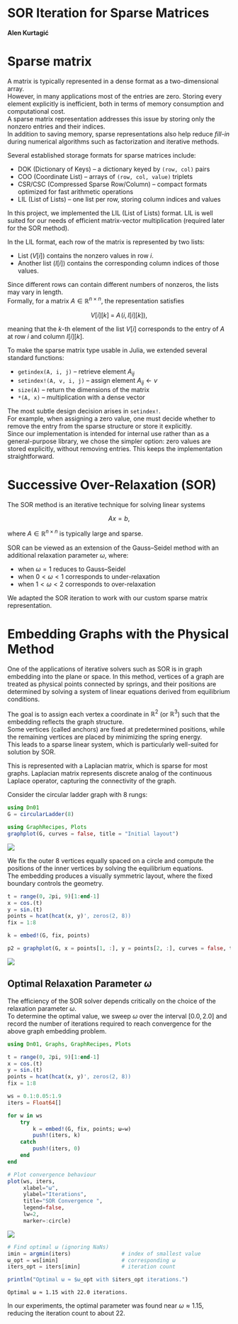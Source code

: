 # SOR Iteration for Sparse Matrices
**Alen Kurtagić**

# Sparse matrix
A matrix is typically represented in a dense format as a two-dimensional array.  
However, in many applications most of the entries are zero. Storing every element explicitly is inefficient, both in terms of memory consumption and computational cost.  
A sparse matrix representation addresses this issue by storing only the nonzero entries and their indices.  
In addition to saving memory, sparse representations also help reduce *fill-in* during numerical algorithms such as factorization and iterative methods.

Several established storage formats for sparse matrices include:

- DOK (Dictionary of Keys) – a dictionary keyed by `(row, col)` pairs  
- COO (Coordinate List) – arrays of `(row, col, value)` triplets  
- CSR/CSC (Compressed Sparse Row/Column) – compact formats optimized for fast arithmetic operations  
- LIL (List of Lists) – one list per row, storing column indices and values  

In this project, we implemented the LIL (List of Lists) format.  LIL is well suited for our needs of efficient matrix-vector multiplication (required later for the SOR method).

In the LIL format, each row of the matrix is represented by two lists:

- List ($V[i]$) contains the nonzero values in row $i$.  
- Another list ($I[i]$) contains the corresponding column indices of those values.  

Since different rows can contain different numbers of nonzeros, the lists may vary in length.  
Formally, for a matrix $A \in \mathbb{R}^{n \times n}$, the representation satisfies

$$
V[i][k] \;=\; A\!\bigl(i,\, I[i][k]\bigr),
$$

meaning that the $k$-th element of the list $V[i]$ corresponds to the entry of $A$ at row $i$ and column $I[i][k]$.

To make the sparse matrix type usable in Julia, we extended several standard functions:

- `getindex(A, i, j)` – retrieve element $A_{ij}$  
- `setindex!(A, v, i, j)` – assign element $A_{ij} \gets v$  
- `size(A)` – return the dimensions of the matrix  
- `*(A, x)` – multiplication with a dense vector  

The most subtle design decision arises in `setindex!`.  
For example, when assigning a zero value, one must decide whether to remove the entry from the sparse structure or store it explicitly.  
Since our implementation is intended for internal use rather than as a general-purpose library, we chose the simpler option: zero values are stored explicitly, without removing entries. This keeps the implementation straightforward.


# Successive Over-Relaxation (SOR)
The SOR method is an iterative technique for solving linear systems

$$
A x = b,
$$

where $A \in \mathbb{R}^{n \times n}$ is typically large and sparse. 

SOR can be viewed as an extension of the Gauss–Seidel method with an additional relaxation parameter $\omega$, where:
- when $\omega = 1$ reduces to Gauss–Seidel 
- when $0 < \omega < 1$ corresponds to under-relaxation 
- when  $1 < \omega < 2$ corresponds to over-relaxation 

We adapted the SOR iteration to work with our custom sparse matrix representation.


# Embedding Graphs with the Physical Method

One of the applications of iterative solvers such as SOR is in graph embedding into the plane or space. In this method, vertices of a graph are treated as physical points connected by springs, and their positions are determined by solving a system of linear equations derived from equilibrium conditions. 

The goal is to assign each vertex a coordinate in $\mathbb{R}^2$ (or $\mathbb{R}^3$) such that the embedding reflects the graph structure.  
Some vertices (called anchors) are fixed at predetermined positions, while the remaining vertices are placed by minimizing the spring energy.  
This leads to a sparse linear system, which is particularly well-suited for solution by SOR.

This is represented with a Laplacian matrix, which is sparse for most graphs. Laplacian matrix represents discrete analog of the continuous Laplace operator, capturing the connectivity of the graph.  

Consider the circular ladder graph with 8 rungs:



```julia
using Dn01
G = circularLadder(8)

using GraphRecipes, Plots
graphplot(G, curves = false, title = "Initial layout")
```

![](figures/report_1_1.png)



We fix the outer 8 vertices equally spaced on a circle and compute the positions of the inner vertices by solving the equilibrium equations.  
The embedding produces a visually symmetric layout, where the fixed boundary controls the geometry.


```julia
t = range(0, 2pi, 9)[1:end-1]
x = cos.(t)
y = sin.(t)
points = hcat(hcat(x, y)', zeros(2, 8))
fix = 1:8

k = embed!(G, fix, points)

p2 = graphplot(G, x = points[1, :], y = points[2, :], curves = false, title = "Resulting layout")
```

![](figures/report_2_1.png)



## Optimal Relaxation Parameter $\omega$

The efficiency of the SOR solver depends critically on the choice of the relaxation parameter $\omega$.  
To determine the optimal value, we sweep $\omega$ over the interval $[0.0, 2.0]$ and record the number of iterations required to reach convergence for the above graph embedding problem.

```julia
using Dn01, Graphs, GraphRecipes, Plots

t = range(0, 2pi, 9)[1:end-1]
x = cos.(t)
y = sin.(t)
points = hcat(hcat(x, y)', zeros(2, 8))
fix = 1:8

ws = 0.1:0.05:1.9
iters = Float64[]

for w in ws
    try
        k = embed!(G, fix, points; ω=w)
        push!(iters, k)
    catch
        push!(iters, 0)
    end
end

# Plot convergence behaviour
plot(ws, iters,
     xlabel="ω",
     ylabel="Iterations",
     title="SOR Convergence ",
     legend=false,
     lw=2,
     marker=:circle)
```

![](figures/report_3_1.png)

```julia
# Find optimal ω (ignoring NaNs)
imin = argmin(iters)                # index of smallest value
ω_opt = ws[imin]                    # corresponding ω
iters_opt = iters[imin]             # iteration count

println("Optimal ω ≈ $ω_opt with $iters_opt iterations.")
```

```
Optimal ω ≈ 1.15 with 22.0 iterations.
```





In our experiments, the optimal parameter was found near $\omega \approx 1.15$, reducing the iteration count to about 22.  